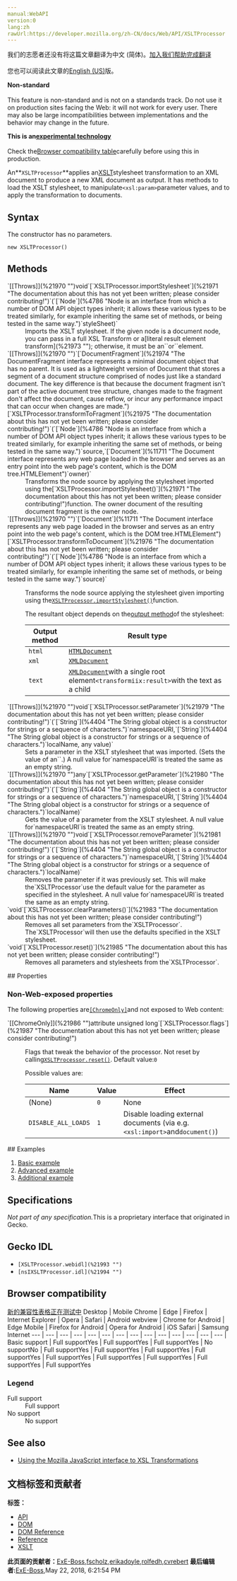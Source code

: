 ```yaml
---
manual:WebAPI
version:0
lang:zh
rawUrl:https://developer.mozilla.org/zh-CN/docs/Web/API/XSLTProcessor
---
```




<bdi>我们的志愿者还没有将这篇文章翻译为<bdi>中文 (简体)</bdi>。[加入我们帮助完成翻译](%21965 "")<br></br>您也可以阅读此文章的[English (US)](%21966 "")版。</bdi>






**Non-standard**<br></br>This feature is non-standard and is not on a standards track. Do not use it on production sites facing the Web: it will not work for every user. There may also be large incompatibilities between implementations and the behavior may change in the future.




**This is an[experimental technology](%3404 "")**<br></br>Check the[Browser compatibility table](%21967 "")carefully before using this in production.





An**`XSLTProcessor`**applies an[XSLT](%21968 "")stylesheet transformation to an XML document to produce a new XML document as output. It has methods to load the XSLT stylesheet, to manipulate`<xsl:param>`parameter values, and to apply the transformation to documents.


## Syntax<a name="Syntax"></a>


The constructor has no parameters.


```
new XSLTProcessor()
```

## Methods<a name="Methods"></a>
<dl><dt id=''>`[[Throws]](%21970 "")void`[`XSLTProcessor.importStylesheet`](%21971 "The documentation about this has not yet been written; please consider contributing!")`(`[`Node`](%4786 "Node is an interface from which a number of DOM API object types inherit; it allows these various types to be treated similarly, for example inheriting the same set of methods, or being tested in the same way.")`styleSheet)`</dt><dd>Imports the XSLT stylesheet. If the given node is a document node, you can pass in a full XSL Transform or a[literal result element transform](%21973 ""); otherwise, it must be an`<xsl:stylesheet>`or`<xsl:transform>`element.</dd><dt id=''>`[[Throws]](%21970 "")`[`DocumentFragment`](%21974 "The DocumentFragment interface represents a minimal document object that has no parent. It is used as a lightweight version of Document that stores a segment of a document structure comprised of nodes just like a standard document. The key difference is that because the document fragment isn't part of the active document tree structure, changes made to the fragment don't affect the document, cause reflow, or incur any performance impact that can occur when changes are made.")[`XSLTProcessor.transformToFragment`](%21975 "The documentation about this has not yet been written; please consider contributing!")`(`[`Node`](%4786 "Node is an interface from which a number of DOM API object types inherit; it allows these various types to be treated similarly, for example inheriting the same set of methods, or being tested in the same way.")`source,`[`Document`](%11711 "The Document interface represents any web page loaded in the browser and serves as an entry point into the web page's content, which is the DOM tree.HTMLElement")`owner)`</dt><dd>Transforms the node source by applying the stylesheet imported using the[`XSLTProcessor.importStylesheet()`](%21971 "The documentation about this has not yet been written; please consider contributing!")function. The owner document of the resulting document fragment is the owner node.</dd><dt id=''>`[[Throws]](%21970 "")`[`Document`](%11711 "The Document interface represents any web page loaded in the browser and serves as an entry point into the web page's content, which is the DOM tree.HTMLElement")[`XSLTProcessor.transformToDocument`](%21976 "The documentation about this has not yet been written; please consider contributing!")`(`[`Node`](%4786 "Node is an interface from which a number of DOM API object types inherit; it allows these various types to be treated similarly, for example inheriting the same set of methods, or being tested in the same way.")`source)`</dt><dd>

Transforms the node source applying the stylesheet given importing using the[`XSLTProcessor.importStylesheet()`](%21971 "The documentation about this has not yet been written; please consider contributing!")function.



The resultant object depends on the[output method](%21977 "")of the stylesheet:

Output method | Result type 
 ---  |  ---  | 
`html` | [`HTMLDocument`](%21978 "HTMLDocument is an abstract interface of the DOM which provides access to special properties and methods not present by default on a regular (XML) document. It adds functionality which relates specifically to HTML documents and elements.") 
`xml` | [`XMLDocument`](%21910 "The XMLDocument interface represent an XML document. It inherits from the generic Document and does not add any specific methods or properties to it: nevertheless, several algorithms behave differently with the two types of documents.") 
`text` | [`XMLDocument`](%21910 "The XMLDocument interface represent an XML document. It inherits from the generic Document and does not add any specific methods or properties to it: nevertheless, several algorithms behave differently with the two types of documents.")with a single root element`<transformiix:result>`with the text as a child 

</dd><dt id=''>`[[Throws]](%21970 "")void`[`XSLTProcessor.setParameter`](%21979 "The documentation about this has not yet been written; please consider contributing!")`(`[`String`](%4404 "The String global object is a constructor for strings or a sequence of characters.")`namespaceURI,`[`String`](%4404 "The String global object is a constructor for strings or a sequence of characters.")`localName, any value)`</dt><dd>Sets a parameter in the XSLT stylesheet that was imported. (Sets the value of an`<xsl:param>`.) A null value for`namespaceURI`is treated the same as an empty string.</dd><dt id=''>`[[Throws]](%21970 "")any`[`XSLTProcessor.getParameter`](%21980 "The documentation about this has not yet been written; please consider contributing!")`(`[`String`](%4404 "The String global object is a constructor for strings or a sequence of characters.")`namespaceURI,`[`String`](%4404 "The String global object is a constructor for strings or a sequence of characters.")`localName)`</dt><dd>Gets the value of a parameter from the XSLT stylesheet. A null value for`namespaceURI`is treated the same as an empty string.</dd><dt id=''>`[[Throws]](%21970 "")void`[`XSLTProcessor.removeParameter`](%21981 "The documentation about this has not yet been written; please consider contributing!")`(`[`String`](%4404 "The String global object is a constructor for strings or a sequence of characters.")`namespaceURI,`[`String`](%4404 "The String global object is a constructor for strings or a sequence of characters.")`localName)`</dt><dd>Removes the parameter if it was previously set. This will make the`XSLTProcessor`use the default value for the parameter as specified in the stylesheet. A null value for`namespaceURI`is treated the same as an empty string.</dd><dt id=''>`void`[`XSLTProcessor.clearParameters()`](%21983 "The documentation about this has not yet been written; please consider contributing!")</dt><dd>Removes all set parameters from the`XSLTProcessor`. The`XSLTProcessor`will then use the defaults specified in the XSLT stylesheet.</dd><dt id=''>`void`[`XSLTProcessor.reset()`](%21985 "The documentation about this has not yet been written; please consider contributing!")</dt><dd>Removes all parameters and stylesheets from the`XSLTProcessor`.</dd></dl>
## Properties<a name="Properties"></a>

### Non-Web-exposed properties<a name="Non-Web-exposed_properties"></a>


The following properties are[`[ChromeOnly]`](%21986 "")and not exposed to Web content:

<dl><dt id=''>`[[ChromeOnly]](%21986 "")attribute unsigned long`[`XSLTProcessor.flags`](%21987 "The documentation about this has not yet been written; please consider contributing!")</dt><dd>

Flags that tweak the behavior of the processor. Not reset by calling[`XSLTProcessor.reset()`](%21985 "The documentation about this has not yet been written; please consider contributing!"). Default value:`0`



Possible values are:

Name | Value | Effect 
 ---  |  ---  |  ---  | 
(None) | `0` | None 
`DISABLE_ALL_LOADS` | `1` | Disable loading external documents (via e.g.`<xsl:import>`and`document()`) 

</dd></dl>
## Examples<a name="Examples"></a>

1. [Basic example](%21989 "")
1. [Advanced example](%21990 "")
1. [Additional example](%21991 "")

## Specifications<a name="Specifications"></a>


<em>Not part of any specification.</em>This is a proprietary interface that originated in Gecko.


## Gecko IDL<a name="Gecko_IDL"></a>

* `[XSLTProcessor.webidl](%21993 "")`
* `[nsIXSLTProcessor.idl](%21994 "")`

## Browser compatibility<a name="Browser_compatibility"></a>
[新的兼容性表格正在测试中<i></i>](%3360 "")
<abbr>Desktop<i></i></abbr> | <abbr>Mobile<i></i></abbr> 
<abbr>Chrome<i></i></abbr> | <abbr>Edge<i></i></abbr> | <abbr>Firefox<i></i></abbr> | <abbr>Internet Explorer<i></i></abbr> | <abbr>Opera<i></i></abbr> | <abbr>Safari<i></i></abbr> | <abbr>Android webview<i></i></abbr> | <abbr>Chrome for Android<i></i></abbr> | <abbr>Edge Mobile<i></i></abbr> | <abbr>Firefox for Android<i></i></abbr> | <abbr>Opera for Android<i></i></abbr> | <abbr>iOS Safari<i></i></abbr> | <abbr>Samsung Internet<i></i></abbr> 
 ---  |  ---  |  ---  |  ---  |  ---  |  ---  |  ---  |  ---  |  ---  |  ---  |  ---  |  ---  |  ---  |  ---  | 
Basic support | <abbr>Full support</abbr>Yes | <abbr>Full support</abbr>Yes | <abbr>Full support</abbr>Yes | <abbr>No support</abbr>No | <abbr>Full support</abbr>Yes | <abbr>Full support</abbr>Yes | <abbr>Full support</abbr>Yes | <abbr>Full support</abbr>Yes | <abbr>Full support</abbr>Yes | <abbr>Full support</abbr>Yes | <abbr>Full support</abbr>Yes | <abbr>Full support</abbr>Yes | <abbr>Full support</abbr>Yes 


### Legend<a name="Legend"></a>
<dl><dt id=''><abbr>Full support</abbr></dt><dd>Full support</dd><dt id=''><abbr>No support</abbr></dt><dd>No support</dd></dl>

## See also<a name="See_also"></a>

* [Using the Mozilla JavaScript interface to XSL Transformations](%21995 "")



## 文档标签和贡献者
**标签：**
* [API](%50 "")
* [DOM](%456 "")
* [DOM Reference](%6350 "")
* [Reference](%3381 "")
* [XSLT](%21996 "")

**此页面的贡献者：**[ExE-Boss](%3990 ""),[fscholz](%60 ""),[erikadoyle](%3894 ""),[rolfedh](%3542 ""),[cvrebert](%4794 "")
**最后编辑者:**[ExE-Boss](%3990 ""),<time>May 22, 2018, 6:21:54 PM</time>


